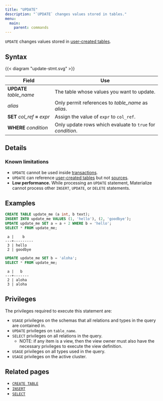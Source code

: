 ```yaml
---
title: "UPDATE"
description: "`UPDATE` changes values stored in tables."
menu:
  main:
    parent: commands
---
```


`UPDATE` changes values stored in [user-created tables](../create-table).

## Syntax

{{< diagram "update-stmt.svg" >}}

Field | Use
------|-----
**UPDATE** _table_name_ | The table whose values you want to update.
_alias_ | Only permit references to _table_name_ as _alias_.
**SET** _col_ref_ **=** _expr_ | Assign the value of `expr` to `col_ref`.
**WHERE** _condition_ | Only update rows which evaluate to `true` for _condition_.

## Details

### Known limitations

* `UPDATE` cannot be used inside [transactions](../begin).
* `UPDATE` can reference [user-created tables](../create-table) but not [sources](../create-source).
* **Low performance.** While processing an `UPDATE` statement, Materialize cannot
  process other `INSERT`, `UPDATE`, or `DELETE` statements.

## Examples

```sql
CREATE TABLE update_me (a int, b text);
INSERT INTO update_me VALUES (1, 'hello'), (2, 'goodbye');
UPDATE update_me SET a = a + 2 WHERE b = 'hello';
SELECT * FROM update_me;
```
```
 a |    b
---+---------
 3 | hello
 2 | goodbye
```
```sql
UPDATE update_me SET b = 'aloha';
SELECT * FROM update_me;
```
```
 a |   b
---+-------
 2 | aloha
 3 | aloha
```

## Privileges

The privileges required to execute this statement are:

- `USAGE` privileges on the schemas that all relations and types in the query are contained in.
- `UPDATE` privileges on `table_name`.
- `SELECT` privileges on all relations in the query.
  - NOTE: if any item is a view, then the view owner must also have the necessary privileges to
    execute the view definition.
- `USAGE` privileges on all types used in the query.
- `USAGE` privileges on the active cluster.

## Related pages

- [`CREATE TABLE`](../create-table)
- [`INSERT`](../insert)
- [`SELECT`](../select)
